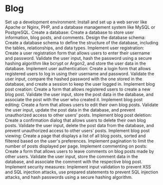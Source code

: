 # Blog
Set up a development environment: Install and set up a web server like Apache or Nginx, PHP, and a database management system like MySQL or PostgreSQL.
Create a database: Create a database to store user information, blog posts, and comments.
Design the database schema: Create a database schema to define the structure of the database, including the tables, relationships, and data types.
Implement user registration: Create a user registration form that allows users to enter their username and password. Validate the user input, hash the password using a secure hashing algorithm like bcrypt or Argon2, and store the user data in the database.
Implement user authentication: Create a login form that allows registered users to log in using their username and password. Validate the user input, compare the hashed password with the one stored in the database, and create a session to keep the user logged in.
Implement blog post creation: Create a form that allows registered users to create a new blog post. Validate the user input, store the post data in the database, and associate the post with the user who created it.
Implement blog post editing: Create a form that allows users to edit their own blog posts. Validate the user input, update the post data in the database, and prevent unauthorized access to other users' posts.
Implement blog post deletion: Create a confirmation dialog that allows users to delete their own blog posts. Validate the user input, delete the post data from the database, and prevent unauthorized access to other users' posts.
Implement blog post viewing: Create a page that displays a list of all blog posts, sorted and filtered based on the user's preferences. Implement pagination to limit the number of posts displayed per page.
Implement commenting on posts: Create a form that allows users to leave comments on blog posts made by other users. Validate the user input, store the comment data in the database, and associate the comment with the respective blog post.
Implement security measures: Implement input validation to prevent XSS and SQL injection attacks, use prepared statements to prevent SQL injection attacks, and hash passwords using a secure hashing algorithm.